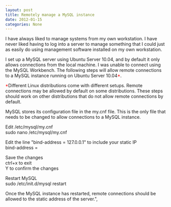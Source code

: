 ```yaml
---
layout: post
title: Remotely manage a MySQL instance
date: 2012-01-15
categories: None
---
```


I have always liked to manage systems from my own workstation. I have never liked having to log into a server to manage something that I could just as easily do using management software installed on my own workstation.  

I set up a MySQL server using Ubuntu Server 10.04, and by default it only allows connections from the local machine. I was unable to connect using the MySQL Workbench. The following steps will allow remote connections to a MySQL instance running on Ubuntu Server 10.04<span style="color: red;">*</span>.  

<span style="color: red;">*</span>Different Linux distributions come with different setups. Remote connections may be allowed by default on some distributions. These steps should work on other distributions that do not allow remote connections by default.  

MySQL stores its configuration file in the my.cnf file. This is the only file that needs to be changed to allow connections to a MySQL instance.  

Edit /etc/mysql/my.cnf  
sudo nano /etc/mysql/my.cnf  


Edit the line "bind-address = 127.0.0.1" to include your static IP  
bind-address = <static></static>  


Save the changes  
ctrl+x to exit  
Y to confirm the changes  

Restart MySQL  
sudo /etc/init.d/mysql restart  


Once the MySQL instance has restarted, remote connections should be allowed to the static address of the server.",
